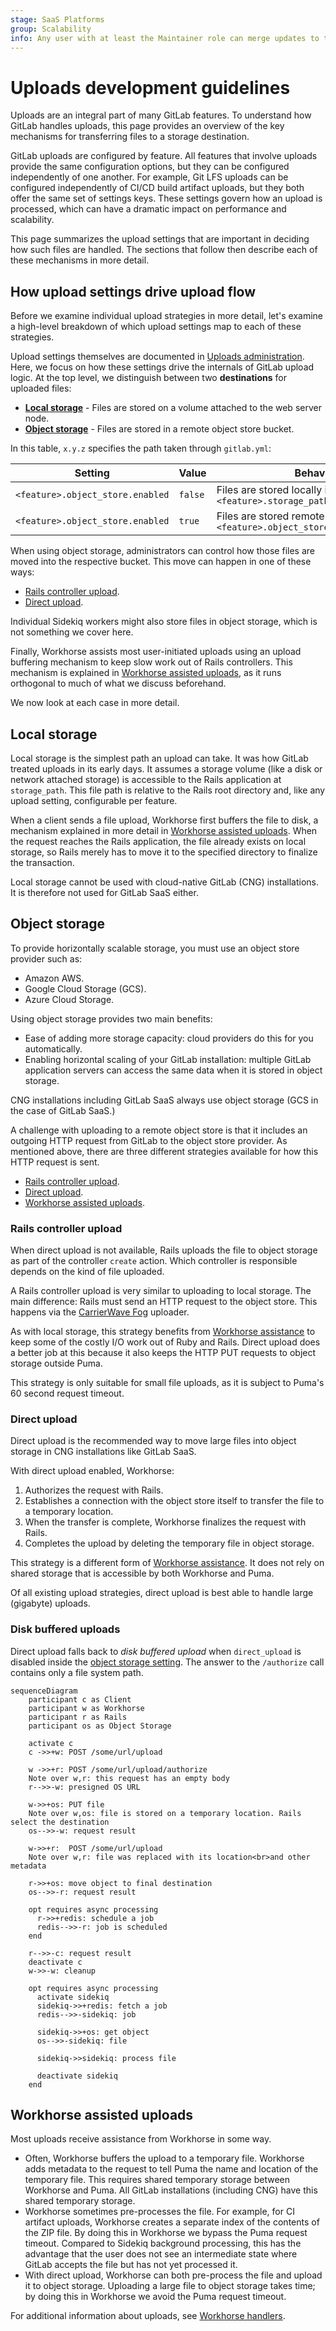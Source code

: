 ```yaml
---
stage: SaaS Platforms
group: Scalability
info: Any user with at least the Maintainer role can merge updates to this content. For details, see https://docs.gitlab.com/ee/development/development_processes.html#development-guidelines-review.
---
```


# Uploads development guidelines

Uploads are an integral part of many GitLab features. To understand how GitLab handles uploads, this page
provides an overview of the key mechanisms for transferring files to a storage destination.

GitLab uploads are configured by feature. All features that involve uploads provide the same configuration options,
but they can be configured independently of one another. For example, Git LFS uploads can be configured
independently of CI/CD build artifact uploads, but they both offer the same set of settings keys. These settings
govern how an upload is processed, which can have a dramatic impact on performance and scalability.

This page summarizes the upload settings that are important in deciding how such files are handled. The sections
that follow then describe each of these mechanisms in more detail.

## How upload settings drive upload flow

Before we examine individual upload strategies in more detail, let's examine a high-level
breakdown of which upload settings map to each of these strategies.

Upload settings themselves are documented in [Uploads administration](../../administration/uploads.md).
Here, we focus on how these settings drive the internals of GitLab upload logic.
At the top level, we distinguish between two **destinations** for uploaded files:

- [**Local storage**](#local-storage) - Files are stored on a volume attached to the web server node.
- [**Object storage**](#object-storage) - Files are stored in a remote object store bucket.

In this table, `x.y.z` specifies the path taken through `gitlab.yml`:

| Setting                                | Value   | Behavior                        |
| -------------------------------------- | ------- | ------------------------------- |
| `<feature>.object_store.enabled`       | `false` | Files are stored locally in `<feature>.storage_path` |
| `<feature>.object_store.enabled`       | `true`  | Files are stored remotely in `<feature>.object_store.remote_directory` |

When using object storage, administrators can control how those files are moved into the respective bucket.
This move can happen in one of these ways:

- [Rails controller upload](#rails-controller-upload).
- [Direct upload](#direct-upload).

Individual Sidekiq workers might also store files in object storage, which is not something we cover here.

Finally, Workhorse assists most user-initiated uploads using an upload buffering mechanism to keep slow work out of Rails controllers.
This mechanism is explained in [Workhorse assisted uploads](#workhorse-assisted-uploads),
as it runs orthogonal to much of what we discuss beforehand.

We now look at each case in more detail.

## Local storage

Local storage is the simplest path an upload can take. It was how GitLab treated uploads in its early days.
It assumes a storage volume (like a disk or network attached storage) is accessible
to the Rails application at `storage_path`. This file path is relative to the Rails root directory and,
like any upload setting, configurable per feature.

When a client sends a file upload, Workhorse first buffers the file to disk, a mechanism explained in more
detail in [Workhorse assisted uploads](#workhorse-assisted-uploads). When the request reaches the Rails
application, the file already exists on local storage, so Rails merely has to move it to the specified
directory to finalize the transaction.

Local storage cannot be used with cloud-native GitLab (CNG) installations. It is therefore not used for
GitLab SaaS either.

## Object storage

To provide horizontally scalable storage, you must use an object store provider such as:

- Amazon AWS.
- Google Cloud Storage (GCS).
- Azure Cloud Storage.

Using object storage provides two main benefits:

- Ease of adding more storage capacity: cloud providers do this for you automatically.
- Enabling horizontal scaling of your GitLab installation: multiple GitLab application servers can access the same data
  when it is stored in object storage.

CNG installations including GitLab SaaS always use object storage (GCS in the case of GitLab SaaS.)

A challenge with uploading to a remote object store is that it includes an outgoing HTTP request from
GitLab to the object store provider. As mentioned above, there are three different strategies available for how
this HTTP request is sent.

- [Rails controller upload](#rails-controller-upload).
- [Direct upload](#direct-upload).
- [Workhorse assisted uploads](#workhorse-assisted-uploads).

### Rails controller upload

When direct upload is not available, Rails uploads the file to object storage
as part of the controller `create` action. Which controller is responsible depends on the kind of file uploaded.

A Rails controller upload is very similar to uploading to local storage. The main difference: Rails must
send an HTTP request to the object store. This happens via the [CarrierWave Fog](https://github.com/carrierwaveuploader/carrierwave#fog)
uploader.

As with local storage, this strategy benefits from [Workhorse assistance](#workhorse-assisted-uploads) to
keep some of the costly I/O work out of Ruby and Rails. Direct upload does a better job at this because it also keeps the HTTP PUT requests to object storage outside Puma.

This strategy is only suitable for small file uploads, as it is subject to Puma's 60 second request timeout.

### Direct upload

Direct upload is the recommended way to move large files into object storage in CNG installations like GitLab SaaS.

With direct upload enabled, Workhorse:

1. Authorizes the request with Rails.
1. Establishes a connection with the object store itself to transfer the file to a temporary location.
1. When the transfer is complete, Workhorse finalizes the request with Rails.
1. Completes the upload by deleting the temporary file in object storage.

This strategy is a different form of [Workhorse assistance](#workhorse-assisted-uploads). It does not rely on shared storage that is accessible by both Workhorse and Puma.

Of all existing upload strategies, direct upload is best able to handle large (gigabyte) uploads.

### Disk buffered uploads

Direct upload falls back to _disk buffered upload_ when `direct_upload` is disabled inside the [object storage setting](../../administration/uploads.md#object-storage-settings). The answer to the `/authorize` call contains only a file system path.

```mermaid
sequenceDiagram
    participant c as Client
    participant w as Workhorse
    participant r as Rails
    participant os as Object Storage

    activate c
    c ->>+w: POST /some/url/upload

    w ->>+r: POST /some/url/upload/authorize
    Note over w,r: this request has an empty body
    r-->>-w: presigned OS URL

    w->>+os: PUT file
    Note over w,os: file is stored on a temporary location. Rails select the destination
    os-->>-w: request result

    w->>+r:  POST /some/url/upload
    Note over w,r: file was replaced with its location<br>and other metadata

    r->>+os: move object to final destination
    os-->>-r: request result

    opt requires async processing
      r->>+redis: schedule a job
      redis-->>-r: job is scheduled
    end

    r-->>-c: request result
    deactivate c
    w->>-w: cleanup

    opt requires async processing
      activate sidekiq
      sidekiq->>+redis: fetch a job
      redis-->>-sidekiq: job

      sidekiq->>+os: get object
      os-->>-sidekiq: file

      sidekiq->>sidekiq: process file

      deactivate sidekiq
    end
```

## Workhorse assisted uploads

Most uploads receive assistance from Workhorse in some way.

- Often, Workhorse buffers the upload to a temporary file. Workhorse adds metadata to the request to tell
  Puma the name and location of the temporary file. This requires shared temporary storage between Workhorse and Puma.
  All GitLab installations (including CNG) have this shared temporary storage.
- Workhorse sometimes pre-processes the file. For example, for CI artifact uploads, Workhorse creates a separate index
  of the contents of the ZIP file. By doing this in Workhorse we bypass the Puma request timeout.
  Compared to Sidekiq background processing, this has the advantage that the user does not see an intermediate state
  where GitLab accepts the file but has not yet processed it.
- With direct upload, Workhorse can both pre-process the file and upload it to object storage.
  Uploading a large file to object storage takes time; by doing this in Workhorse we avoid the Puma request timeout.

For additional information about uploads, see [Workhorse handlers](../workhorse/handlers.md).
